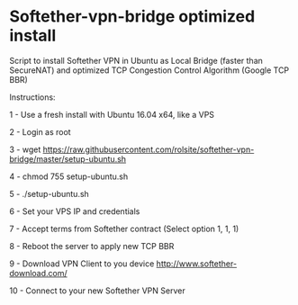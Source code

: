 # Softether-vpn-bridge optimized install
Script to install Softether VPN in Ubuntu as Local Bridge (faster than SecureNAT) and optimized TCP Congestion Control Algorithm (Google TCP BBR)

Instructions:

1 - Use a fresh install with Ubuntu 16.04 x64, like a VPS

2 - Login as root

3 - wget https://raw.githubusercontent.com/rolsite/softether-vpn-bridge/master/setup-ubuntu.sh

4 - chmod 755 setup-ubuntu.sh

5 - ./setup-ubuntu.sh

6 - Set your VPS IP and credentials

7 - Accept terms from Softether contract (Select option 1, 1, 1)

8 - Reboot the server to apply new TCP BBR 

9 - Download VPN Client to you device http://www.softether-download.com/

10 - Connect to your new Softether VPN Server
